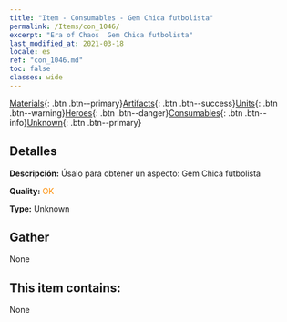 ```yaml
---
title: "Item - Consumables - Gem Chica futbolista"
permalink: /Items/con_1046/
excerpt: "Era of Chaos  Gem Chica futbolista"
last_modified_at: 2021-03-18
locale: es
ref: "con_1046.md"
toc: false
classes: wide
---
```

 [Materials](/es/Items/){: .btn .btn--primary}[Artifacts](/es/Items/Artifacts/){: .btn .btn--success}[Units](/es/Items/Units/){: .btn .btn--warning}[Heroes](/es/Items/Heroes/){: .btn .btn--danger}[Consumables](/es/Items/Consumables/){: .btn .btn--info}[Unknown](/es/Items/Unknown/){: .btn .btn--primary}

## Detalles
 **Descripción:** Úsalo para obtener un aspecto: Gem Chica futbolista

 **Quality:** <span style="color: #FF8C00">OK</span>

 **Type:** Unknown

## Gather

  None

## This item contains:

  None

